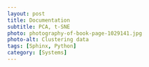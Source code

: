 ```yaml
---
layout: post
title: Documentation
subtitle: PCA, t-SNE
photo: photography-of-book-page-1029141.jpg
photo-alt: Clustering data
tags: [Sphinx, Python]
category: [Systems]
---
```

<!-- Photo by Meve R. from Pexels-->
